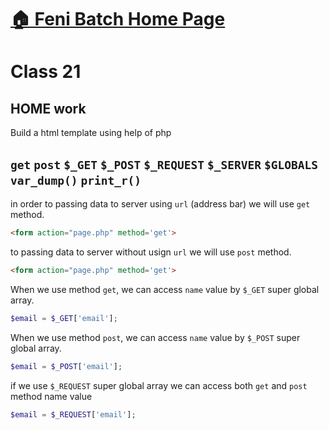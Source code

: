 # [:house: Feni Batch Home Page](http://poloey.github.io/feni)

# Class 21 

##  HOME work

Build a html template using help of php

## `get` `post` `$_GET` `$_POST` `$_REQUEST` `$_SERVER` `$GLOBALS` `var_dump()` `print_r()`

in order to passing data to server using `url` (address bar) we will use `get` method. 
~~~html
<form action="page.php" method='get'>
~~~
to passing data to server without usign `url` we will use `post` method. 
~~~html
<form action="page.php" method='get'>
~~~

When we use method `get`, we can access `name` value by `$_GET` super global array.      
~~~php
$email = $_GET['email'];
~~~
When we use method `post`, we can access `name` value by `$_POST` super global array. 

~~~php
$email = $_POST['email'];
~~~
if we use `$_REQUEST` super global array we can access both `get` and `post` method name value

~~~php
$email = $_REQUEST['email'];
~~~

